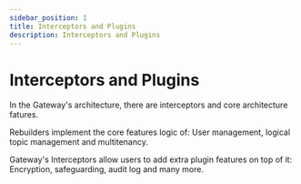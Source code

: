 ```yaml
---
sidebar_position: 1
title: Interceptors and Plugins
description: Interceptors and Plugins
---
```



# Interceptors and Plugins

In the Gateway's architecture, there are interceptors and core architecture fatures.

Rebuilders implement the core features logic of: User management, logical topic management and multitenancy. 

Gateway's Interceptors allow users to add extra plugin features on top of it: Encryption, safeguarding, audit log and many more.